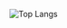 ![Top Langs](https://github-readme-stats.vercel.app/api/top-langs/?username=dariukyy&layout=compact)

